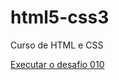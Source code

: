 # html5-css3
 Curso de HTML e  CSS

 <a href="https://samantasilva.github.io/html5-css3/desafios/desafio010/idroid"> Executar o desafio 010 </a>
